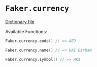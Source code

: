 # `Faker.currency`

[Dictionary file](../src/main/resources/locales/en/currency.yml)

Available Functions:  
```kotlin
Faker.currency.code() // => AED

Faker.currency.name() // => UAE Dirham

Faker.currency.symbol() // => HK$
```
